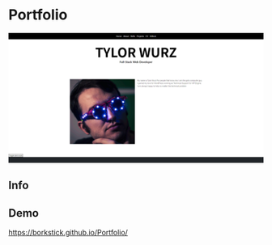 # Portfolio
![GitHub Logo](/assets/img/portfolio.png)
## Info

## Demo
https://borkstick.github.io/Portfolio/
